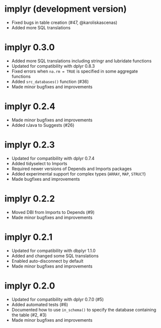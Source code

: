 # implyr (development version)

* Fixed bugs in table creation (#47, @karoliskascenas)
* Added more SQL translations

# implyr 0.3.0

* Added more SQL translations including stringr and lubridate functions
* Updated for compatibility with dplyr 0.8.3
* Fixed errors when `na.rm = TRUE` is specified in some aggregate functions
* Added `src_databases()` function (#36)
* Made minor bugfixes and improvements

# implyr 0.2.4

* Made minor bugfixes and improvements
* Added rJava to Suggests (#26)

# implyr 0.2.3

* Updated for compatibility with dplyr 0.7.4
* Added tidyselect to Imports
* Required newer versions of Depends and Imports packages
* Added experimental support for complex types (`ARRAY`, `MAP`, `STRUCT`)
* Made bugfixes and improvements

# implyr 0.2.2

* Moved DBI from Imports to Depends (#9)
* Made minor bugfixes and improvements

# implyr 0.2.1

* Updated for compatibility with dbplyr 1.1.0
* Added and changed some SQL translations
* Enabled auto-disconnect by default
* Made minor bugfixes and improvements

# implyr 0.2.0

* Updated for compatibility with dplyr 0.7.0 (#5)
* Added automated tests (#6)
* Documented how to use `in_schema()` to specify the database containing the table (#2, #3)
* Made minor bugfixes and improvements
